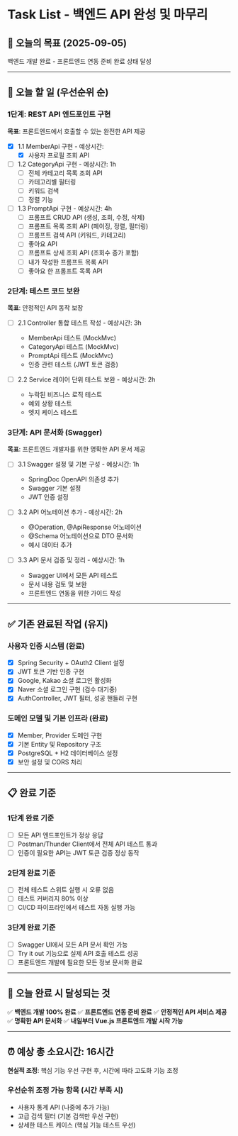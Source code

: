 # Task List - 백엔드 API 완성 및 마무리

## 📅 오늘의 목표 (2025-09-05)
백엔드 개발 완료 - 프론트엔드 연동 준비 완료 상태 달성

---

## 🎯 오늘 할 일 (우선순위 순)

### 1단계: REST API 엔드포인트 구현
**목표**: 프론트엔드에서 호출할 수 있는 완전한 API 제공

- [x] 1.1 MemberApi 구현 - 예상시간: 
  - [x] 사용자 프로필 조회 API

- [ ] 1.2 CategoryApi 구현 - 예상시간: 1h
  - [ ] 전체 카테고리 목록 조회 API
  - [ ] 카테고리별 필터링
  - [ ] 키워드 검색
  - [ ] 정렬 기능

- [ ] 1.3 PromptApi 구현 - 예상시간: 4h
  - [ ] 프롬프트 CRUD API (생성, 조회, 수정, 삭제)
  - [ ] 프롬프트 목록 조회 API (페이징, 정렬, 필터링)
  - [ ] 프롬프트 검색 API (키워드, 카테고리)
  - [ ] 좋아요 API
  - [ ] 프롬프트 상세 조회 API (조회수 증가 포함)
  - [ ] 내가 작성한 프롬프트 목록 API
  - [ ] 좋아요 한 프롬프트 목록 API

### 2단계: 테스트 코드 보완
**목표**: 안정적인 API 동작 보장

- [ ] 2.1 Controller 통합 테스트 작성 - 예상시간: 3h
  - MemberApi 테스트 (MockMvc)
  - CategoryApi 테스트 (MockMvc)
  - PromptApi 테스트 (MockMvc)
  - 인증 관련 테스트 (JWT 토큰 검증)

- [ ] 2.2 Service 레이어 단위 테스트 보완 - 예상시간: 2h
  - 누락된 비즈니스 로직 테스트
  - 예외 상황 테스트
  - 엣지 케이스 테스트

### 3단계: API 문서화 (Swagger)
**목표**: 프론트엔드 개발자를 위한 명확한 API 문서 제공

- [ ] 3.1 Swagger 설정 및 기본 구성 - 예상시간: 1h
  - SpringDoc OpenAPI 의존성 추가
  - Swagger 기본 설정
  - JWT 인증 설정

- [ ] 3.2 API 어노테이션 추가 - 예상시간: 2h
  - @Operation, @ApiResponse 어노테이션
  - @Schema 어노테이션으로 DTO 문서화
  - 예시 데이터 추가

- [ ] 3.3 API 문서 검증 및 정리 - 예상시간: 1h
  - Swagger UI에서 모든 API 테스트
  - 문서 내용 검토 및 보완
  - 프론트엔드 연동을 위한 가이드 작성

---

## ✅ 기존 완료된 작업 (유지)

### 사용자 인증 시스템 (완료)
- [x] Spring Security + OAuth2 Client 설정
- [x] JWT 토큰 기반 인증 구현
- [x] Google, Kakao 소셜 로그인 활성화
- [x] Naver 소셜 로그인 구현 (검수 대기중)
- [x] AuthController, JWT 필터, 성공 핸들러 구현

### 도메인 모델 및 기본 인프라 (완료)
- [x] Member, Provider 도메인 구현
- [x] 기본 Entity 및 Repository 구조
- [x] PostgreSQL + H2 데이터베이스 설정
- [x] 보안 설정 및 CORS 처리

---

## 📋 완료 기준

### 1단계 완료 기준
- [ ] 모든 API 엔드포인트가 정상 응답
- [ ] Postman/Thunder Client에서 전체 API 테스트 통과
- [ ] 인증이 필요한 API는 JWT 토큰 검증 정상 동작

### 2단계 완료 기준
- [ ] 전체 테스트 스위트 실행 시 오류 없음
- [ ] 테스트 커버리지 80% 이상
- [ ] CI/CD 파이프라인에서 테스트 자동 실행 가능

### 3단계 완료 기준
- [ ] Swagger UI에서 모든 API 문서 확인 가능
- [ ] Try it out 기능으로 실제 API 호출 테스트 성공
- [ ] 프론트엔드 개발에 필요한 모든 정보 문서화 완료

---

## 🎉 오늘 완료 시 달성되는 것

✅ **백엔드 개발 100% 완료**
✅ **프론트엔드 연동 준비 완료**
✅ **안정적인 API 서비스 제공**
✅ **명확한 API 문서화**
✅ **내일부터 Vue.js 프론트엔드 개발 시작 가능**

---

## ⏰ 예상 총 소요시간: 16시간
**현실적 조정**: 핵심 기능 우선 구현 후, 시간에 따라 고도화 기능 조정

### 우선순위 조정 가능 항목 (시간 부족 시)
- 사용자 통계 API (나중에 추가 가능)
- 고급 검색 필터 (기본 검색만 우선 구현)
- 상세한 테스트 케이스 (핵심 기능 테스트 우선)
